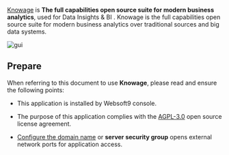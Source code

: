 [Knowage](https://www.knowage-suite.com/site/) is **The full capabilities open source suite for modern business analytics**, used for Data Insights & BI . Knowage is the full capabilities open source suite for modern business analytics over traditional sources and big data systems.


![gui](https://libs.websoft9.com/Websoft9/DocsPicture/en/knowage/knowage-gui-websoft9.png)


## Prepare

When referring to this document to use **Knowage**, please read and ensure the following points:

- This application is installed by Websoft9 console.

- The purpose of this application complies with the [AGPL-3.0](https://opensource.org/licenses/AGPL-3.0) open source license agreement.

- [Configure the domain name](./domain-set) or **server security group** opens external network ports for application access.